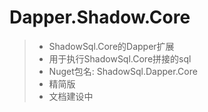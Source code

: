 # Dapper.Shadow.Core
>* ShadowSql.Core的Dapper扩展
>* 用于执行ShadowSql.Core拼接的sql
>* Nuget包名: ShadowSql.Dapper.Core
>* 精简版
>* 文档建设中

